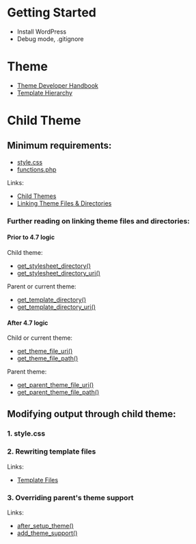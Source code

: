 # Getting Started

- Install WordPress
- Debug mode, .gitignore

# Theme

- [Theme Developer Handbook](https://developer.wordpress.org/themes/)
- [Template Hierarchy](https://wphierarchy.com/)


# Child Theme

## Minimum requirements:

- [style.css](https://developer.wordpress.org/themes/basics/main-stylesheet-style-css/)
- [functions.php](https://developer.wordpress.org/themes/basics/theme-functions/)

Links:

- [Child Themes](https://developer.wordpress.org/themes/advanced-topics/child-themes/)
- [Linking Theme Files & Directories](https://developer.wordpress.org/themes/basics/linking-theme-files-directories/)

### Further reading on linking theme files and directories:

#### Prior to 4.7 logic

Child theme:
- [get_stylesheet_directory()](https://developer.wordpress.org/reference/functions/get_stylesheet_directory/)
- [get_stylesheet_directory_uri()](https://developer.wordpress.org/reference/functions/get_stylesheet_directory_uri/)

Parent or current theme:
- [get_template_directory()](https://developer.wordpress.org/reference/functions/get_template_directory/)
- [get_template_directory_uri()](https://developer.wordpress.org/reference/functions/get_template_directory_uri/)

#### After 4.7 logic

Child or current theme:
- [get_theme_file_uri()](https://developer.wordpress.org/reference/functions/get_theme_file_uri/)
- [get_theme_file_path()](https://developer.wordpress.org/reference/functions/get_theme_file_path/)

Parent theme:
- [get_parent_theme_file_uri()](https://developer.wordpress.org/reference/functions/get_parent_theme_file_uri/)
- [get_parent_theme_file_path()](https://developer.wordpress.org/reference/functions/get_parent_theme_file_path/)

## Modifying output through child theme:

### 1. style.css

### 2. Rewriting template files

Links:

- [Template Files](https://developer.wordpress.org/themes/template-files-section/)

### 3. Overriding parent's theme support

Links:

- [after_setup_theme()](https://developer.wordpress.org/reference/hooks/after_setup_theme/)
- [add_theme_support()](https://developer.wordpress.org/reference/functions/add_theme_support/)


